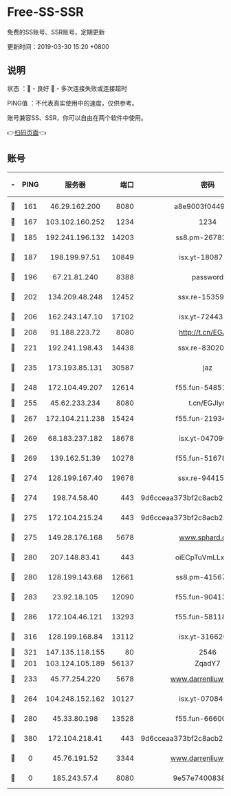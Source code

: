 # Free-SS-SSR

免费的SS账号、SSR账号，定期更新

更新时间：2019-03-30 15:20 +0800

## 说明

状态     ：🙂 - 良好 🙁 - 多次连接失败或连接超时

PING值   ：不代表真实使用中的速度，仅供参考。

账号兼容SS、SSR，你可以自由在两个软件中使用。

👉[扫码页面](https://liesauer.github.io/Free-SS-SSR/)👈

## 账号

|-|PING|服务器|端口|密码|加密方式|区域|
|:----:|:----:|:-----:|-----:|:----:|:----:|:----:|
|🙂|161|46.29.162.200|8080|a8e9003f0449cea5|chacha20-ietf|RU|
|🙂|167|103.102.160.252|1234|1234|rc4-md5|JP|
|🙂|185|192.241.196.132|14203|ss8.pm-26781562|aes-256-cfb|US|
|🙂|187|198.199.97.51|10849|isx.yt-18087138|aes-256-cfb|US|
|🙂|196|67.21.81.240|8388|password|aes-256-cfb|US|
|🙂|202|134.209.48.248|12452|ssx.re-15359519|aes-256-cfb|US|
|🙂|206|162.243.147.10|17102|isx.yt-72443104|aes-256-cfb|US|
|🙂|208|91.188.223.72|8080|http://t.cn/EGJIyrl|rc4-md5|RU|
|🙂|221|192.241.198.43|14438|ssx.re-83020606|aes-256-cfb|US|
|🙂|235|173.193.85.131|30587|jaz|aes-256-cfb|US|
|🙂|248|172.104.49.207|12614|f55.fun-54851192|aes-256-cfb|SG|
|🙂|255|45.62.233.234|8080|t.cn/EGJIyrl|rc4-md5|CA|
|🙂|267|172.104.211.238|15424|f55.fun-21934878|aes-256-cfb|US|
|🙂|269|68.183.237.182|18678|isx.yt-04709646|aes-256-cfb|SG|
|🙂|269|139.162.51.39|10278|f55.fun-51678330|aes-256-cfb|SG|
|🙂|274|128.199.167.40|19678|ssx.re-94415415|aes-256-cfb|SG|
|🙂|274|198.74.58.40|443|9d6cceaa373bf2c8acb22e60b6a58be6|aes-256-cfb|US|
|🙂|275|172.104.215.24|443|9d6cceaa373bf2c8acb22e60b6a58be6|aes-256-cfb|US|
|🙂|275|149.28.176.168|5678|www.sphard.com|aes-256-cfb|AU|
|🙂|280|207.148.83.41|443|oiECpTuVmLLxk4Ts|aes-256-cfb|AU|
|🙂|280|128.199.143.68|12661|ss8.pm-41567124|aes-256-cfb|SG|
|🙂|283|23.92.18.105|12090|f55.fun-90413595|aes-256-cfb|US|
|🙂|286|172.104.46.121|13293|f55.fun-58118866|aes-256-cfb|SG|
|🙂|316|128.199.168.84|13112|isx.yt-31662072|aes-256-cfb|SG|
|🙂|321|147.135.118.155|80|2546|chacha20|US|
|🙂|201|103.124.105.189|56137|ZqadY7|chacha20|US|
|🙂|233|45.77.254.220|5678|www.darrenliuwei.com|aes-256-cfb|SG|
|🙂|264|104.248.152.162|10127|isx.yt-07084536|aes-256-cfb|SG|
|🙂|280|45.33.80.198|13528|f55.fun-66600164|aes-256-cfb|US|
|🙂|380|172.104.218.41|443|9d6cceaa373bf2c8acb22e60b6a58be6|aes-256-cfb|US|
|🙁|0|45.76.191.52|3344|www.darrenliuwei.com|aes-256-cfb|JP|
|🙁|0|185.243.57.4|8080|9e57e7400838a01e|chacha20-ietf|US|
